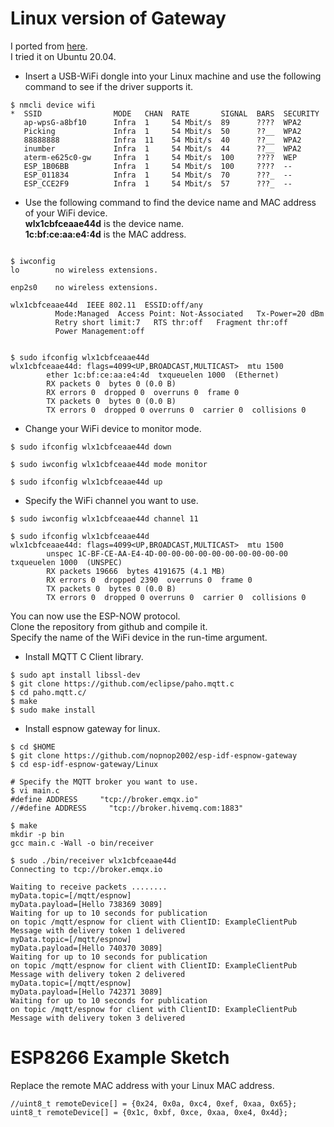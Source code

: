 # Linux version of Gateway

I ported from [here](https://github.com/thomasfla/Linux-ESPNOW).   
I tried it on Ubuntu 20.04.   

- Insert a USB-WiFi dongle into your Linux machine and use the following command to see if the driver supports it.
```
$ nmcli device wifi
*  SSID                MODE   CHAN  RATE       SIGNAL  BARS  SECURITY
   ap-wpsG-a8bf10      Infra  1     54 Mbit/s  89      ????  WPA2
   Picking             Infra  1     54 Mbit/s  50      ??__  WPA2
   88888888            Infra  11    54 Mbit/s  40      ??__  WPA2
   inumber             Infra  1     54 Mbit/s  44      ??__  WPA2
   aterm-e625c0-gw     Infra  1     54 Mbit/s  100     ????  WEP
   ESP_1B06BB          Infra  1     54 Mbit/s  100     ????  --
   ESP_011834          Infra  1     54 Mbit/s  70      ???_  --
   ESP_CCE2F9          Infra  1     54 Mbit/s  57      ???_  --
```

- Use the following command to find the device name and MAC address of your WiFi device.   
__wlx1cbfceaae44d__ is the device name.   
__1c:bf:ce:aa:e4:4d__ is the MAC address.   
```

$ iwconfig
lo        no wireless extensions.

enp2s0    no wireless extensions.

wlx1cbfceaae44d  IEEE 802.11  ESSID:off/any
          Mode:Managed  Access Point: Not-Associated   Tx-Power=20 dBm
          Retry short limit:7   RTS thr:off   Fragment thr:off
          Power Management:off


$ sudo ifconfig wlx1cbfceaae44d
wlx1cbfceaae44d: flags=4099<UP,BROADCAST,MULTICAST>  mtu 1500
        ether 1c:bf:ce:aa:e4:4d  txqueuelen 1000  (Ethernet)
        RX packets 0  bytes 0 (0.0 B)
        RX errors 0  dropped 0  overruns 0  frame 0
        TX packets 0  bytes 0 (0.0 B)
        TX errors 0  dropped 0 overruns 0  carrier 0  collisions 0
```

- Change your WiFi device to monitor mode.   
```
$ sudo ifconfig wlx1cbfceaae44d down

$ sudo iwconfig wlx1cbfceaae44d mode monitor

$ sudo ifconfig wlx1cbfceaae44d up
```

- Specify the WiFi channel you want to use.   
```
$ sudo iwconfig wlx1cbfceaae44d channel 11

$ sudo ifconfig wlx1cbfceaae44d
wlx1cbfceaae44d: flags=4099<UP,BROADCAST,MULTICAST>  mtu 1500
        unspec 1C-BF-CE-AA-E4-4D-00-00-00-00-00-00-00-00-00-00  txqueuelen 1000  (UNSPEC)
        RX packets 19666  bytes 4191675 (4.1 MB)
        RX errors 0  dropped 2390  overruns 0  frame 0
        TX packets 0  bytes 0 (0.0 B)
        TX errors 0  dropped 0 overruns 0  carrier 0  collisions 0
```

You can now use the ESP-NOW protocol.   
Clone the repository from github and compile it.   
Specify the name of the WiFi device in the run-time argument.

- Install MQTT C Client library.   
```
$ sudo apt install libssl-dev
$ git clone https://github.com/eclipse/paho.mqtt.c
$ cd paho.mqtt.c/
$ make
$ sudo make install
```

- Install espnow gateway for linux.   
```
$ cd $HOME
$ git clone https://github.com/nopnop2002/esp-idf-espnow-gateway
$ cd esp-idf-espnow-gateway/Linux

# Specify the MQTT broker you want to use.
$ vi main.c
#define ADDRESS     "tcp://broker.emqx.io"
//#define ADDRESS     "tcp://broker.hivemq.com:1883"

$ make
mkdir -p bin
gcc main.c -Wall -o bin/receiver

$ sudo ./bin/receiver wlx1cbfceaae44d
Connecting to tcp://broker.emqx.io

Waiting to receive packets ........
myData.topic=[/mqtt/espnow]
myData.payload=[Hello 738369 3089]
Waiting for up to 10 seconds for publication
on topic /mqtt/espnow for client with ClientID: ExampleClientPub
Message with delivery token 1 delivered
myData.topic=[/mqtt/espnow]
myData.payload=[Hello 740370 3089]
Waiting for up to 10 seconds for publication
on topic /mqtt/espnow for client with ClientID: ExampleClientPub
Message with delivery token 2 delivered
myData.topic=[/mqtt/espnow]
myData.payload=[Hello 742371 3089]
Waiting for up to 10 seconds for publication
on topic /mqtt/espnow for client with ClientID: ExampleClientPub
Message with delivery token 3 delivered

```

# ESP8266 Example Sketch
Replace the remote MAC address with your Linux MAC address.
```
//uint8_t remoteDevice[] = {0x24, 0x0a, 0xc4, 0xef, 0xaa, 0x65};
uint8_t remoteDevice[] = {0x1c, 0xbf, 0xce, 0xaa, 0xe4, 0x4d};
```
